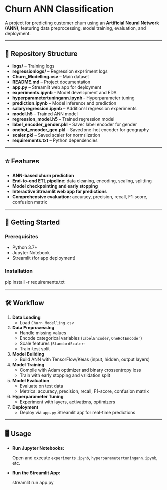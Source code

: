 # Churn ANN Classification

A project for predicting customer churn using an **Artificial Neural Network (ANN)**, featuring data preprocessing, model training, evaluation, and deployment.

---

## 📂 Repository Structure

- **logs/** – Training logs  
- **regressionlogs/** – Regression experiment logs  
- **Churn_Modelling.csv** – Main dataset  
- **README.md** – Project documentation  
- **app.py** – Streamlit web app for deployment  
- **experiments.ipynb** – Model development and EDA  
- **hyperparametertuningann.ipynb** – Hyperparameter tuning  
- **prediction.ipynb** – Model inference and prediction  
- **salaryregression.ipynb** – Additional regression experiments  
- **model.h5** – Trained ANN model  
- **regression_model.h5** – Trained regression model  
- **label_encoder_gender.pkl** – Saved label encoder for gender  
- **onehot_encoder_geo.pkl** – Saved one-hot encoder for geography  
- **scaler.pkl** – Saved scaler for normalization  
- **requirements.txt** – Python dependencies  

---

## ⭐ Features

- **ANN-based churn prediction**
- **End-to-end ETL pipeline**: data cleaning, encoding, scaling, splitting
- **Model checkpointing and early stopping**
- **Interactive Streamlit web app for predictions**
- **Comprehensive evaluation:** accuracy, precision, recall, F1-score, confusion matrix

---

## 🚀 Getting Started

### **Prerequisites**
- Python 3.7+  
- Jupyter Notebook 
- Streamlit (for app deployment)  

### **Installation**

pip install -r requirements.txt


---

## 🛠️ Workflow

1. **Data Loading**
    - Load `Churn_Modelling.csv`
2. **Data Preprocessing**
    - Handle missing values
    - Encode categorical variables (`LabelEncoder`, `OneHotEncoder`)
    - Scale features (`StandardScaler`)
    - Train-test split
3. **Model Building**
    - Build ANN with TensorFlow/Keras (input, hidden, output layers)
4. **Model Training**
    - Compile with Adam optimizer and binary crossentropy loss
    - Train with early stopping and validation split
5. **Model Evaluation**
    - Evaluate on test data
    - Metrics: accuracy, precision, recall, F1-score, confusion matrix
6. **Hyperparameter Tuning**
    - Experiment with layers, activations, optimizers
7. **Deployment**
    - Deploy via `app.py` Streamlit app for real-time predictions

---

## 🖥️ Usage

- **Run Jupyter Notebooks:**
   
  Open and execute `experiments.ipynb`, `hyperparametertuningann.ipynb`, etc.

- **Run the Streamlit App:**
  
  streamlit run app.py
  
  
